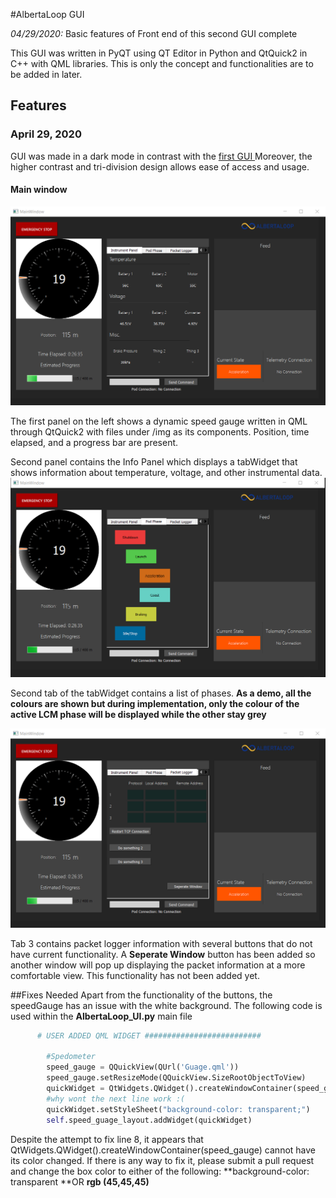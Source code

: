 #AlbertaLoop GUI

*04/29/2020:* Basic features of Front end of this second GUI complete

This GUI was written in PyQT using QT Editor in Python and QtQuick2 in C++ with QML libraries. This is only the concept and functionalities are to be added in later.

## Features 
### April 29, 2020
GUI was made in a dark mode in contrast with the [first GUI ](https://github.com/albertaloop/T_SWE_2019_2020/tree/hsprabhakar-patch-1 "first GUI ")
Moreover, the higher contrast and tri-division design allows ease of access and usage.

#### Main window
[![main_window](https://github.com/albertaloop/T_SWE_2019_2020/blob/hsprabhakar-patch-1_qml/GUI/screenshots/main_window.png?raw=true "main_window")](https://raw.githubusercontent.com/albertaloop/T_SWE_2019_2020/hsprabhakar-patch-1_qml/GUI/screenshots/main_window.png?token=ALYW23764NDGETHBES647DC6WOEOA "main_window")

The first panel on the left shows a dynamic speed gauge written in QML through QtQuick2 with files under /img as its components. Position, time elapsed, and a progress bar are present. 

Second panel contains the Info Panel which displays a tabWidget that shows information about temperature, voltage, and other instrumental data. 
[![Pod Phase](https://raw.githubusercontent.com/albertaloop/T_SWE_2019_2020/hsprabhakar-patch-1_qml/GUI/screenshots/pod_state.png?token=ALYW23ZJUAXSVCWUCF5PUTC6WOE26 "Pod Phase")](https://raw.githubusercontent.com/albertaloop/T_SWE_2019_2020/hsprabhakar-patch-1_qml/GUI/screenshots/pod_state.png?token=ALYW23ZJUAXSVCWUCF5PUTC6WOE26 "Pod Phase")

Second tab of the tabWidget contains a list of phases. **As a demo, all the colours are shown but during implementation, only the colour of the active LCM phase will be displayed while the other stay grey**

[![Packet Logger](https://raw.githubusercontent.com/albertaloop/T_SWE_2019_2020/hsprabhakar-patch-1_qml/GUI/screenshots/packet_logger.png?token=ALYW234P2HQROKCLKQP7JK26WOFFG "Packet Logger")](https://raw.githubusercontent.com/albertaloop/T_SWE_2019_2020/hsprabhakar-patch-1_qml/GUI/screenshots/packet_logger.png?token=ALYW234P2HQROKCLKQP7JK26WOFFG "Packet Logger")

Tab 3 contains packet logger information with several buttons that do not have current functionality.  A **Seperate Window** button has been added so another window will pop up displaying the packet information at a more comfortable view. This functionality has not been added yet. 

##Fixes Needed
Apart from the functionality of the buttons, the speedGauge has an issue with the white background. The following code is used within the **AlbertaLoop_UI.py** main file

```python
      # USER ADDED QML WIDGET ##########################

        #Spedometer
        speed_gauge = QQuickView(QUrl('Guage.qml'))
        speed_gauge.setResizeMode(QQuickView.SizeRootObjectToView)
        quickWidget = QtWidgets.QWidget().createWindowContainer(speed_gauge)
        #why wont the next line work :(
        quickWidget.setStyleSheet("background-color: transparent;")
        self.speed_guage_layout.addWidget(quickWidget)
```
Despite the attempt to fix line 8, it appears that QtWidgets.QWidget().createWindowContainer(speed_gauge) cannot have its color changed. If there is any way to fix it, please submit a pull request and change the box color to either of the following: **background-color: transparent **OR **rgb (45,45,45)**








